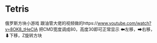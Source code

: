 # Tetris
俄罗斯方块小游戏
跟油管大佬的视频做的https://www.youtube.com/watch?v=8OK8_tHeCIA
把CMD宽度调成80，高度30即可正常显示
⬅左移，➡右移，⬇下移，Z旋转方块
